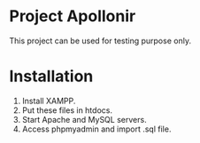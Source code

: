 # Project Apollonir
This project can be used for testing purpose only.
# Installation
1. Install XAMPP.
2. Put these files in htdocs.
3. Start Apache and MySQL servers.
4. Access phpmyadmin and import .sql file.

